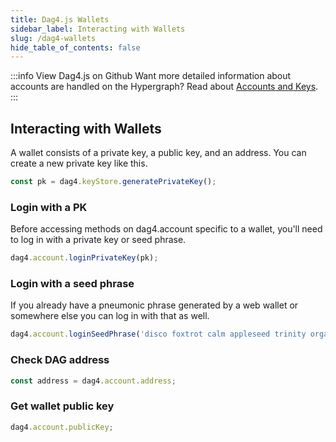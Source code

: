 ```yaml
---
title: Dag4.js Wallets
sidebar_label: Interacting with Wallets
slug: /dag4-wallets
hide_table_of_contents: false
---
```


:::info View Dag4.js on Github
Want more detailed information about accounts are handled on the Hypergraph? Read about [Accounts and Keys](/metagraphs/accounts). 
:::

## Interacting with Wallets
A wallet consists of a private key, a public key, and an address. You can create a new private key like this. 
```js
const pk = dag4.keyStore.generatePrivateKey();
```

### Login with a PK
Before accessing methods on dag4.account specific to a wallet, you'll need to log in with a private key or seed phrase.
```js
dag4.account.loginPrivateKey(pk);
```

### Login with a seed phrase
If you already have a pneumonic phrase generated by a web wallet or somewhere else you can log in with that as well.
```js
dag4.account.loginSeedPhrase('disco foxtrot calm appleseed trinity organ putter waldorf ordinary shatter green portion');
```

### Check DAG address
```js
const address = dag4.account.address;
```

### Get wallet public key
```js
dag4.account.publicKey;
```